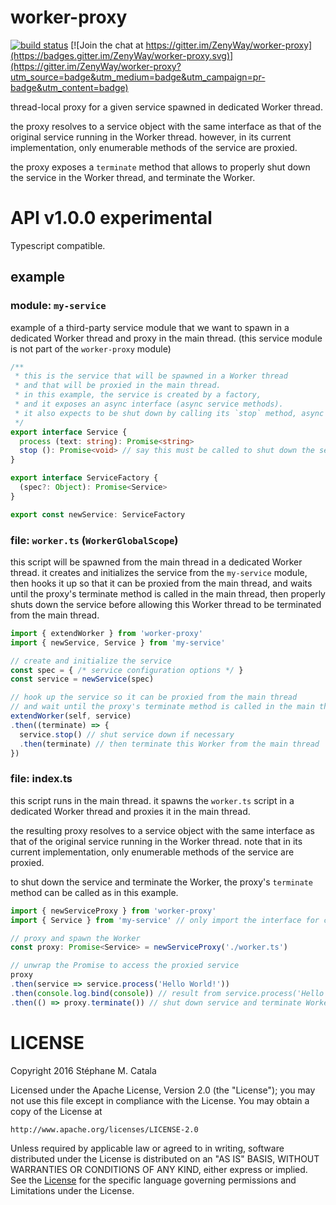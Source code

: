 # worker-proxy
[![build status](https://travis-ci.org/ZenyWay/worker-proxy.svg?branch=master)](https://travis-ci.org/ZenyWay/worker-proxy)
[![Join the chat at https://gitter.im/ZenyWay/worker-proxy](https://badges.gitter.im/ZenyWay/worker-proxy.svg)](https://gitter.im/ZenyWay/worker-proxy?utm_source=badge&utm_medium=badge&utm_campaign=pr-badge&utm_content=badge)

thread-local proxy for a given service spawned in dedicated Worker thread.

the proxy resolves to a service object with the same interface
as that of the original service running in the Worker thread.
however, in its current implementation, only enumerable methods of the service
are proxied.

the proxy exposes a `terminate` method that allows to properly
shut down the service in the Worker thread, and terminate the Worker.

# <a name="api"></a> API v1.0.0 experimental
Typescript compatible.

## example
### module: `my-service`
example of a third-party service module that we want to spawn
in a dedicated Worker thread and proxy in the main thread.
(this service module is not part of the `worker-proxy` module)

```ts
/**
 * this is the service that will be spawned in a Worker thread
 * and that will be proxied in the main thread.
 * in this example, the service is created by a factory,
 * and it exposes an async interface (async service methods).
 * it also expects to be shut down by calling its `stop` method, async as well.
 */
export interface Service {
  process (text: string): Promise<string>
  stop (): Promise<void> // say this must be called to shut down the service
}

export interface ServiceFactory {
  (spec?: Object): Promise<Service>
}

export const newService: ServiceFactory
```

### file: `worker.ts` (`WorkerGlobalScope`)
this script will be spawned from the main thread in a dedicated Worker thread.
it creates and initializes the service from the `my-service` module,
then hooks it up so that it can be proxied from the main thread,
and waits until the proxy's terminate method is called in the main thread,
then properly shuts down the service
before allowing this Worker thread to be terminated from the main thread.

```ts
import { extendWorker } from 'worker-proxy'
import { newService, Service } from 'my-service'

// create and initialize the service
const spec = { /* service configuration options */ }
const service = newService(spec)

// hook up the service so it can be proxied from the main thread
// and wait until the proxy's terminate method is called in the main thread
extendWorker(self, service)
.then((terminate) => {
  service.stop() // shut service down if necessary
  .then(terminate) // then terminate this Worker from the main thread
})
```

### file: index.ts
this script runs in the main thread.
it spawns the `worker.ts` script in a dedicated Worker thread
and proxies it in the main thread.

the resulting proxy resolves to a service object with the same interface
as that of the original service running in the Worker thread.
note that in its current implementation, only enumerable methods of the service
are proxied.

to shut down the service and terminate the Worker,
the proxy's `terminate` method can be called as in this example.

```ts
import { newServiceProxy } from 'worker-proxy'
import { Service } from 'my-service' // only import the interface for casting

// proxy and spawn the Worker
const proxy: Promise<Service> = newServiceProxy('./worker.ts')

// unwrap the Promise to access the proxied service
proxy
.then(service => service.process('Hello World!'))
.then(console.log.bind(console)) // result from service.process('Hello World!') in Worker
.then(() => proxy.terminate()) // shut down service and terminate Worker
```

# <a name="license"></a> LICENSE
Copyright 2016 Stéphane M. Catala

Licensed under the Apache License, Version 2.0 (the "License");
you may not use this file except in compliance with the License.
You may obtain a copy of the License at

    http://www.apache.org/licenses/LICENSE-2.0

Unless required by applicable law or agreed to in writing, software
distributed under the License is distributed on an "AS IS" BASIS,
WITHOUT WARRANTIES OR CONDITIONS OF ANY KIND, either express or implied.
See the [License](./LICENSE) for the specific language governing permissions and
Limitations under the License.